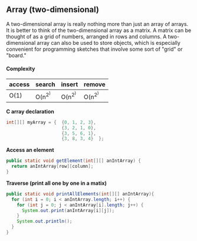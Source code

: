 ## Array (two-dimensional)
A two-dimensional array is really nothing more than just an array of arrays. It is better to think of the two-dimensional array as a 
matrix. A matrix can be thought of as a grid of numbers, arranged in rows and columns. A two-dimensional array can also be used to store objects, which is especially convenient for programming sketches that involve some sort of "grid" or "board."

#### Complexity
access | search | insert | remove 
---|---|---|---
O(1) | O(n<sup>2<sup>) | O(n<sup>2<sup>) | O(n<sup>2<sup>)

**C array declaration**
```java
int[][] myArray = {  {0, 1, 2, 3},
                     {3, 2, 1, 0},
                     {3, 5, 6, 1},
                     {3, 8, 3, 4}  };
```

**Access an element**
```java
public static void getElement(int[][] anIntArray) {
  return anIntArray[row][column];
}
```
**Traverse (print all one by one in a matix)**
```java
public static void printAllElements(int[][] anIntArray){
  for (int i = 0; i < anIntArray.length; i++) {
    for (int j = 0; j < anIntArray[i].length; j++) {
      System.out.print(anIntArray[i][j]);
    }
    System.out.println();
  }
}
```
